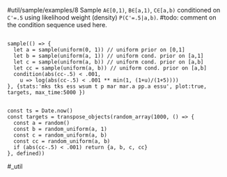 #util/sample/examples/8 Sample `A∈[0,1)`, `B∈[a,1)`, `C∈[a,b)` conditioned on `C'=.5` using likelihood weight (density) `P(C'=.5|a,b)`. #todo: comment on the condition sequence used here.
```js:js_input

sample(() => {
  let a = sample(uniform(0, 1)) // uniform prior on [0,1]
  let b = sample(uniform(a, 1)) // uniform cond. prior on [a,1]
  let c = sample(uniform(a, b)) // uniform cond. prior on [a,b]
  let cc = sample(uniform(a, b)) // uniform cond. prior on [a,b]  
  condition(abs(cc-.5) < .001,
    u => log(abs(cc-.5) < .001 ** min(1, (1+u)/(1+5))))
}, {stats:'mks tks ess wsum t p mar mar.a pp.a essu', plot:true, targets, max_time:5000 })

```
```js:js_removed

const ts = Date.now()
const targets = transpose_objects(random_array(1000, () => {
  const a = random()
  const b = random_uniform(a, 1)
  const c = random_uniform(a, b)
  const cc = random_uniform(a, b)
  if (abs(cc-.5) < .001) return {a, b, c, cc}
}, defined))

```
#_util
